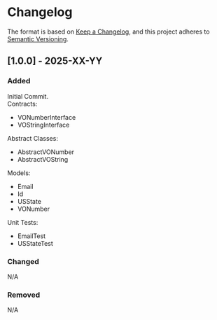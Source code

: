 # Changelog

The format is based on [Keep a Changelog](https://keepachangelog.com/en/1.1.0/),
and this project adheres to [Semantic Versioning](https://semver.org/spec/v2.0.0.html).

## [1.0.0] - 2025-XX-YY

### Added
Initial Commit.  
Contracts: 
 * VONumberInterface
 * VOStringInterface

Abstract Classes:  
 * AbstractVONumber
 * AbstractVOString

Models:
 * Email
 * Id
 * USState
 * VONumber

Unit Tests:
 * EmailTest
 * USStateTest

### Changed
N/A

### Removed
N/A